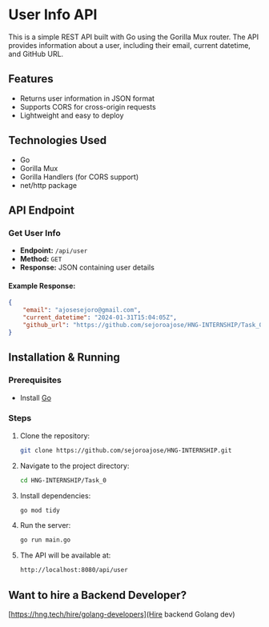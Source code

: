 # User Info API

This is a simple REST API built with Go using the Gorilla Mux router. The API provides information about a user, including their email, current datetime, and GitHub URL.

## Features
- Returns user information in JSON format
- Supports CORS for cross-origin requests
- Lightweight and easy to deploy

## Technologies Used
- Go
- Gorilla Mux
- Gorilla Handlers (for CORS support)
- net/http package

## API Endpoint

### Get User Info
- **Endpoint:** `/api/user`
- **Method:** `GET`
- **Response:** JSON containing user details

#### Example Response:
```json
{
    "email": "ajosesejoro@gmail.com",
    "current_datetime": "2024-01-31T15:04:05Z",
    "github_url": "https://github.com/sejoroajose/HNG-INTERNSHIP/Task_0"
}
```

## Installation & Running

### Prerequisites
- Install [Go](https://go.dev/dl/)

### Steps
1. Clone the repository:
   ```sh
   git clone https://github.com/sejoroajose/HNG-INTERNSHIP.git
   ```
2. Navigate to the project directory:
   ```sh
   cd HNG-INTERNSHIP/Task_0
   ```
3. Install dependencies:
   ```sh
   go mod tidy
   ```
4. Run the server:
   ```sh
   go run main.go
   ```
5. The API will be available at:
   ```sh
   http://localhost:8080/api/user
   ```

## Want to hire a Backend Developer?
[https://hng.tech/hire/golang-developers](Hire backend Golang dev)

